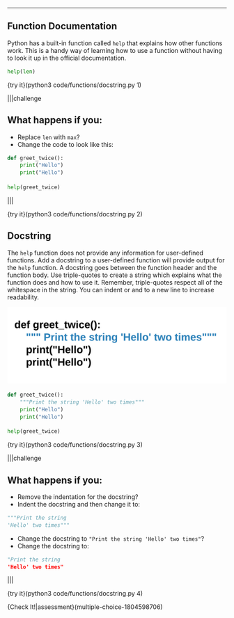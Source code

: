 ----------

## Function Documentation

Python has a built-in function called `help` that explains how other functions work. This is a handy way of learning how to use a function without having to look it up in the official documentation. 

```python
help(len)
```

{try it}(python3 code/functions/docstring.py 1)

|||challenge
## What happens if you:
* Replace `len` with `max`?
* Change the code to look like this:
```python
def greet_twice():
    print("Hello")
    print("Hello")
    
help(greet_twice)
```

|||

{try it}(python3 code/functions/docstring.py 2)

## Docstring

The `help` function does not provide any information for user-defined functions. Add a docstring to a user-defined function will provide output for the `help` function. A docstring goes between the function header and the function body. Use triple-quotes to create a string which explains what the function does and how to use it. Remember, triple-quotes respect all of the whitespace in the string. You can indent or and to a new line to increase readability.

![Docstring](.guides/images/docstring.png)

```python
def greet_twice():
    """Print the string 'Hello' two times"""
    print("Hello")
    print("Hello")
    
help(greet_twice)
```

{try it}(python3 code/functions/docstring.py 3)

|||challenge
## What happens if you:
* Remove the indentation for the docstring?
* Indent the docstring and then change it to:
```python
"""Print the string
'Hello' two times"""
```
* Change the docstring to `"Print the string 'Hello' two times"`?
* Change the docstring to:
```python
"Print the string
'Hello' two times"
```

|||

{try it}(python3 code/functions/docstring.py 4)

{Check It!|assessment}(multiple-choice-1804598706)
